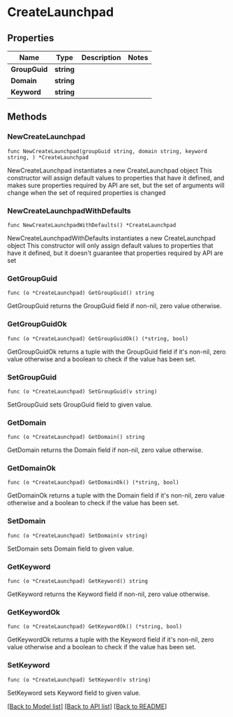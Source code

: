 # CreateLaunchpad

## Properties

Name | Type | Description | Notes
------------ | ------------- | ------------- | -------------
**GroupGuid** | **string** |  | 
**Domain** | **string** |  | 
**Keyword** | **string** |  | 

## Methods

### NewCreateLaunchpad

`func NewCreateLaunchpad(groupGuid string, domain string, keyword string, ) *CreateLaunchpad`

NewCreateLaunchpad instantiates a new CreateLaunchpad object
This constructor will assign default values to properties that have it defined,
and makes sure properties required by API are set, but the set of arguments
will change when the set of required properties is changed

### NewCreateLaunchpadWithDefaults

`func NewCreateLaunchpadWithDefaults() *CreateLaunchpad`

NewCreateLaunchpadWithDefaults instantiates a new CreateLaunchpad object
This constructor will only assign default values to properties that have it defined,
but it doesn't guarantee that properties required by API are set

### GetGroupGuid

`func (o *CreateLaunchpad) GetGroupGuid() string`

GetGroupGuid returns the GroupGuid field if non-nil, zero value otherwise.

### GetGroupGuidOk

`func (o *CreateLaunchpad) GetGroupGuidOk() (*string, bool)`

GetGroupGuidOk returns a tuple with the GroupGuid field if it's non-nil, zero value otherwise
and a boolean to check if the value has been set.

### SetGroupGuid

`func (o *CreateLaunchpad) SetGroupGuid(v string)`

SetGroupGuid sets GroupGuid field to given value.


### GetDomain

`func (o *CreateLaunchpad) GetDomain() string`

GetDomain returns the Domain field if non-nil, zero value otherwise.

### GetDomainOk

`func (o *CreateLaunchpad) GetDomainOk() (*string, bool)`

GetDomainOk returns a tuple with the Domain field if it's non-nil, zero value otherwise
and a boolean to check if the value has been set.

### SetDomain

`func (o *CreateLaunchpad) SetDomain(v string)`

SetDomain sets Domain field to given value.


### GetKeyword

`func (o *CreateLaunchpad) GetKeyword() string`

GetKeyword returns the Keyword field if non-nil, zero value otherwise.

### GetKeywordOk

`func (o *CreateLaunchpad) GetKeywordOk() (*string, bool)`

GetKeywordOk returns a tuple with the Keyword field if it's non-nil, zero value otherwise
and a boolean to check if the value has been set.

### SetKeyword

`func (o *CreateLaunchpad) SetKeyword(v string)`

SetKeyword sets Keyword field to given value.



[[Back to Model list]](../README.md#documentation-for-models) [[Back to API list]](../README.md#documentation-for-api-endpoints) [[Back to README]](../README.md)


